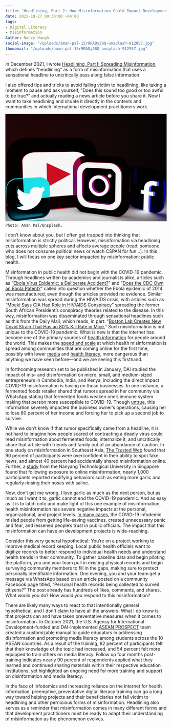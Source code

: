 ```yaml
---
title: 'Headlining, Part 2: How Misinformation Could Impact Development Programming'
date: 2022-10-27 09:30:00 -04:00
tags:
- Digital Literacy
- Misinformation
Author: Nancy Haugh
social-image: "/uploads/aman-pal-15r9RAOy38Q-unsplash-912957.jpg"
thumbnail: "/uploads/aman-pal-15r9RAOy38Q-unsplash-912957.jpg"
---
```


In December 2021, I wrote [Headlining, Part I: Spreading Misinformation](https://dai-global-digital.com/headlining-part-1-spreading-misinformation.html), which defines “headlining” as a form of misinformation that uses a sensational headline to uncritically pass along false information. 

I also offered tips and tricks to avoid falling victim to headlining, like taking a moment to pause and ask yourself, “Does this sound too good or too awful to be true?” and actually reading a news article before you share it. Now I want to take headlining and situate it directly in the contexts and communities in which international development practitioners work.

![aman-pal-15r9RAOy38Q-unsplash-48d28a.jpg](/uploads/aman-pal-15r9RAOy38Q-unsplash-48d28a.jpg)`Photo: Aman Pal/Unsplash.`

<!--more-->

I don’t know about you, but I often get trapped into thinking that misinformation is strictly political. However, misinformation via headlining cuts across multiple spheres and affects average people (read: someone who does not consume political news or watch CSPAN for fun…). In this blog, I will focus on one key sector impacted by misinformation: public health.

Misinformation in public health did not begin with the COVID-19 pandemic. Through headlines written by academics and journalists alike, articles such as “[Ebola Virus Epidemic: a Deliberate Accident?](https://www.ncbi.nlm.nih.gov/pmc/articles/PMC6114937/)” and “[Does the CDC Own an Ebola Patent?](https://www.snopes.com/fact-check/patent-zero/)” called into question whether the Ebola epidemic of 2014 was manufactured, even though the articles provided no evidence. Similar misinformation was spread during the HIV/AIDS crisis, with articles such as “[Mbeki Says CIA Had Role in HIV/AIDS Conspiracy](https://www.upi.com/Archives/2000/10/06/Mbeki-says-CIA-had-role-in-HIVAIDS-conspiracy/4369970804800/)” spreading the former South African President’s conspiracy theories related to the disease. In this way, misinformation was disseminated through sensational headlines such as this from the Daily Mail, which reads, in part: “[Boston Lab Creates New Covid Strain That Has an 80% Kill Rate in Mice.](https://www.dailymail.co.uk/health/article-11323677/Outrage-Boston-University-CREATES-Covid-strain-80-kill-rate.html)” Such misinformation is not unique to the COVID-19 pandemic. What is new is that the internet has become one of the primary sources of [health information](https://www.annualreviews.org/doi/10.1146/annurev-publhealth-040119-094127) for people around the world. This makes the [speed and scale](https://www.who.int/europe/news/item/01-09-2022-infodemics-and-misinformation-negatively-affect-people-s-health-behaviours--new-who-review-finds) at which health misinformation is spread among communities that are coming online for the first time, possibly with lower [media](https://medialiteracynow.org/what-is-media-literacy/) and [health literacy](https://www.cdc.gov/healthliteracy/learn/index.html), more dangerous than anything we have seen before—and we are seeing this firsthand.  

In forthcoming research set to be published in January, DAI studied the impact of mis- and disinformation on micro, small, and medium-sized entrepreneurs in Cambodia, India, and Kenya, including the direct impact COVID-19 misinformation is having on those businesses. In one instance, a fermented foods retailer shared that rumors spread in her community via WhatsApp stating that fermented foods weaken one’s immune system making that person more susceptible to COVID-19. Though [untrue](https://med.stanford.edu/news/all-news/2021/07/fermented-food-diet-increases-microbiome-diversity-lowers-inflammation), this information severely impacted the business owner’s operations, causing her to lose 80 percent of her income and forcing her to pick up a second job to survive.

While we don’t know if that rumor specifically came from a headline, it is not hard to imagine how people scared of contracting a deadly virus could read misinformation about fermented foods, internalize it, and uncritically share that article with friends and family out of an abundance of caution. In one study on misinformation in Southeast Asia, [The Trusted Web](https://thetrustedweb.org/state-of-misinformation-2021-southeast-asia/) found that 90 percent of participants were overconfident in their ability to spot fake news, and almost 40 percent had accidentally shared misinformation online. Further, a [study](https://www.frontiersin.org/articles/10.3389/fpsyg.2022.783909/full) from the Nanyang Technological University in Singapore found that following exposure to online misinformation, nearly 1,000 participants reported modifying behaviors such as eating more garlic and regularly rinsing their noses with saline.

Now, don’t get me wrong, I love garlic as much as the next person, but as much as I want it to, garlic cannot end the COVID-19 pandemic. And as easy as it is to latch onto and make light of this one example of misinformation, health misinformation has severe negative impacts at the personal, organizational, and project levels. [In many cases](https://www.ncbi.nlm.nih.gov/pmc/articles/PMC9421549/), the COVID-19 infodemic misled people from getting life-saving vaccines, created unnecessary panic and fear, and lessened people’s trust in public officials. The impact that this misinformation can have on development projects is wide-reaching.

Consider this very general hypothetical: You’re on a project working to improve medical record keeping. Local public health officials want to digitize records to better respond to individual health needs and understand health trends in their community. To gather baseline data and begin piloting the platform, you and your team pull in existing physical records and begin surveying community members to fill in the gaps, making sure to protect personally identifiable information. One evening, you and your team get a message via WhatsApp based on an article posted on a community Facebook page titled, “Personal health records being collected to surveil citizens?” The post already has hundreds of likes, comments, and shares. What would you do? How would you respond to this misinformation?

There are likely many ways to react to that intentionally general hypothetical, and I don’t claim to have all the answers. What I do know is that projects can and have taken preventative measures when it comes to misinformation. In October 2021, the U.S. Agency for International Development-funded and DAI-implemented [ASEAN PROSPECT](https://www.dai.com/our-work/projects/southeast-asia-asean-usaid-partnership-for-regional-optimization-with-the-political-security-and-socio-cultural-communities-prospect) team created a customizable manual to guide educators in addressing disinformation and promoting media literacy among students across the 10 ASEAN countries. As a result of the training, 82 percent of participants felt that their knowledge of the topic had increased, and 54 percent felt more equipped to train others on media literacy. Follow up four months post-training indicates nearly 90 percent of respondents applied what they learned and continued sharing materials within their respective education institutions, yet highlighted an ongoing need for more training and support on disinformation and media literacy.

In the face of infodemics and increasing reliance on the internet for health information, preemptive, preventative digital literacy training can go a long way toward helping projects and their beneficiaries not fall victim to headlining and other pernicious forms of misinformation. Headlining also serves as a reminder that misinformation comes in many different forms and that development practitioners must be ready to adapt their understanding of misinformation as the phenomenon evolves.